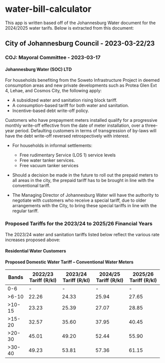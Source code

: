 # water-bill-calculator
This app is written based off of the Johannesburg Water document for the 2024/2025 water tarifs. 
Below is extracted from this document: 


## City of Johannesburg Council - 2023-03-22/23

### COJ: Mayoral Committee - 2023-03-17

#### Johannesburg Water (SOC) LTD

For households benefiting from the Soweto Infrastructure Project in deemed consumption areas and new private developments such as Protea Glen Ext 4, Lehae, and Cosmos City, the following apply:

- A subsidized water and sanitation rising block tariff.
- A consumption-based tariff for both water and sanitation.
- Incentive-based debt write-off policy.

Customers who have prepayment meters installed qualify for a progressive monthly write-off effective from the date of meter installation, over a three-year period. Defaulting customers in terms of transgression of by-laws will have the debt write-off reversed retrospectively with interest.

- For households in informal settlements:
  - Free rudimentary Service (LOS 1) service levels
  - Free water tanker services.
  - Free vacuum tanker services

- Should a decision be made in the future to roll out the prepaid meters to all areas in the city, the prepaid tariff has to be brought in line with the conventional tariff.

- The Managing Director of Johannesburg Water will have the authority to negotiate with customers who receive a special tariff, due to older arrangements with the City, to bring these special tariffs in line with the regular tariff.

### Proposed Tariffs for the 2023/24 to 2025/26 Financial Years

The 2023/24 water and sanitation tariffs listed below reflect the various rate increases proposed above:

#### Residential Water Customers

**Proposed Domestic Water Tariff – Conventional Water Meters**

| Bands     | 2022/23 Tariff (R/kl) | 2023/24 Tariff (R/kl) | 2024/25 Tariff (R/kl) | 2025/26 Tariff (R/kl) |
|-----------|-----------------------|-----------------------|-----------------------|-----------------------|
| 0-6       | -                     | -                     | -                     | -                     |
| >6-10     | 22.26                 | 24.33                 | 25.94                 | 27.65                 |
| >10-15    | 23.23                 | 25.39                 | 27.07                 | 28.85                 |
| >15-20    | 32.57                 | 35.60                 | 37.95                 | 40.45                 |
| >20-30    | 45.01                 | 49.20                 | 52.44                 | 55.90                 |
| >30-40    | 49.23                 | 53.81                 | 57.36                 | 61.15                 |
